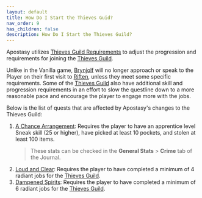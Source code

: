 ```yaml
---
layout: default
title: How Do I Start the Thieves Guid?
nav_order: 9
has_children: false
description: How Do I Start the Thieves Guild?
---
```


Apostasy utilizes <a href="https://www.nexusmods.com/skyrimspecialedition/mods/33256" target="_blank" rel="noopener noreferrer">Thieves Guild Requirements</a> to adjust the progression and requirements for joining the <a href="https://en.uesp.net/wiki/Skyrim:Thieves_Guild_(faction)" target="_blank" rel="noopener noreferrer">Thieves Guild</a>.

Unlike in the Vanilla game, <a href="https://en.uesp.net/wiki/Skyrim:Brynjolf" target="_blank" rel="noopener noreferrer">Brynjolf</a> will no longer approach or speak to the Player on their first visit to <a href="https://en.uesp.net/wiki/Skyrim:Riften" target="_blank" rel="noopener noreferrer">Riften</a>, unless they meet some specific requirements. Some of the <a href="https://en.uesp.net/wiki/Skyrim:Thieves_Guild_(faction)" target="_blank" rel="noopener noreferrer">Thieves Guild</a> also have additional skill and progression requirements in an effort to slow the questline down to a more reasonable pace and encourage the player to engage more with the jobs.

Below is the list of quests that are affected by Apostasy's changes to the Thieves Guild:

 1. <a href="https://en.uesp.net/wiki/Skyrim:A_Chance_Arrangement" target="_blank" rel="noopener noreferrer">A Chance Arrangement</a>: Requires the player to have an apprentice level Sneak skill (25 or higher), have picked at least 10 pockets, and stolen at least 100 items.  
    > These stats can be checked in the **General Stats** > **Crime** tab of the Journal.
 1. <a href="https://en.uesp.net/wiki/Skyrim:Loud_and_Clear" target="_blank" rel="noopener noreferrer">Loud and Clear</a>: Requires the player to have completed a minimum of 4 radiant jobs for the <a href="https://en.uesp.net/wiki/Skyrim:Thieves_Guild_(faction)" target="_blank" rel="noopener noreferrer">Thieves Guild</a>.
 1. <a href="https://en.uesp.net/wiki/Skyrim:Dampened_Spirits" target="_blank" rel="noopener noreferrer">Dampened Spirits</a>: Requires the player to have completed a minimum of 6 radiant jobs for the <a href="https://en.uesp.net/wiki/Skyrim:Thieves_Guild_(faction)" target="_blank" rel="noopener noreferrer">Thieves Guild</a>.
